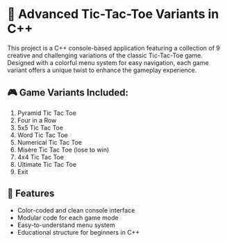 # 🧠 Advanced Tic-Tac-Toe Variants in C++

This project is a C++ console-based application featuring a collection of 9 creative and challenging variations of the classic Tic-Tac-Toe game. Designed with a colorful menu system for easy navigation, each game variant offers a unique twist to enhance the gameplay experience.

## 🎮 Game Variants Included:
1. Pyramid Tic Tac Toe  
2. Four in a Row  
3. 5x5 Tic Tac Toe  
4. Word Tic Tac Toe  
5. Numerical Tic Tac Toe  
6. Misère Tic Tac Toe (lose to win)  
7. 4x4 Tic Tac Toe  
8. Ultimate Tic Tac Toe  
9. Exit  

## 📌 Features
- Color-coded and clean console interface
- Modular code for each game mode
- Easy-to-understand menu system
- Educational structure for beginners in C++


